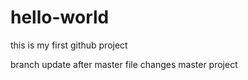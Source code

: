 # hello-world
this is my first github project

branch update after master file changes
master project
